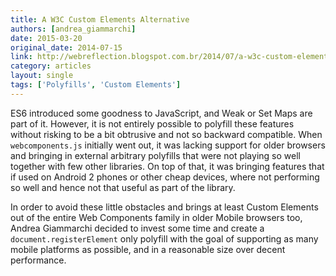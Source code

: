 ```yaml
---
title: A W3C Custom Elements Alternative
authors: [andrea_giammarchi]
date: 2015-03-20
original_date: 2014-07-15
link: http://webreflection.blogspot.com.br/2014/07/a-w3c-custom-elements-alternative.html
category: articles
layout: single
tags: ['Polyfills', 'Custom Elements']
---
```


ES6 introduced some goodness to JavaScript, and Weak or Set Maps are part of it. However, it is not entirely possible to polyfill these features without risking to be a bit obtrusive and not so backward compatible. When `webcomponents.js` initially went out, it was lacking support for older browsers and bringing in external arbitrary polyfills that were not playing so well together with few other libraries. On top of that, it was bringing features that if used on Android 2 phones or other cheap devices, where not performing so well and hence not that useful as part of the library.

In order to avoid these little obstacles and brings at least Custom Elements out of the entire Web Components family in older Mobile browsers too, Andrea Giammarchi decided to invest some time and create a `document.registerElement` only polyfill with the goal of supporting as many mobile platforms as possible, and in a reasonable size over decent performance.

<!-- Excerpt -->
